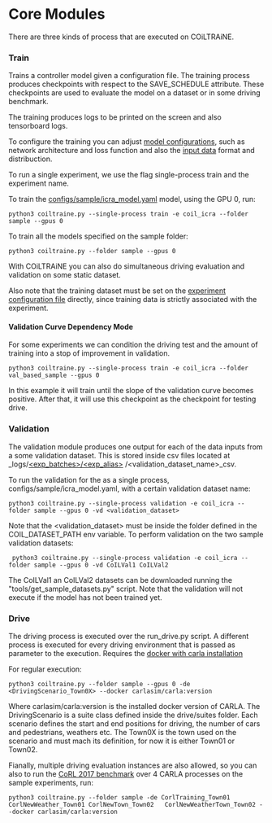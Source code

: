 
Core Modules
============

There are three kinds of process that are executed on
COiLTRAiNE.

### Train

Trains a controller model given a configuration file.
The training process produces checkpoints with respect to
the SAVE_SCHEDULE attribute. These checkpoints are used
to evaluate the model on a dataset or in some driving benchmark.

The training produces logs to be printed on the screen and
also tensorboard logs.

To configure the training you can adjust [model configurations](docs/network.md),
such as network architecture and loss function and also the
 [input data](docs/input.md) format and distribuction.

To run a single experiment, we use the flag single-process train
and the experiment name.

To train the [configs/sample/icra_model.yaml](configs/sample/coil_icra.yaml) model, using the GPU 0, run:

    python3 coiltraine.py --single-process train -e coil_icra --folder sample --gpus 0

To train all the models specified on the sample folder:

    python3 coiltraine.py --folder sample --gpus 0

With COiLTRAiNE you can also do simultaneous driving evaluation and validation
on some static dataset.

Also note that the training dataset must be set on the [experiment configuration file](docs/configuration.md) directly,
since training data is strictly associated with the experiment.



#### Validation Curve Dependency Mode

For some experiments we can condition the driving test and the amount
of training into a stop of improvement in validation.

    python3 coiltraine.py --single-process train -e coil_icra --folder val_based_sample --gpus 0

In this example it will train until the slope of the validation
curve becomes positive. After that, it will use this checkpoint
as the checkpoint for testing drive.



### Validation

The validation module produces one output for each of the data
inputs from a some validation dataset. This is stored inside csv
files located at _logs/[<exp_batches>/<exp_alias>](docs/configuration.md/#files/batches)
/<validation_dataset_name>_csv.

To run the validation for the  as a single process, configs/sample/icra_model.yaml,
 with a certain validation dataset name:

    python3 coiltraine.py --single-process validation -e coil_icra --folder sample --gpus 0 -vd <validation_dataset>

Note that the <validation_dataset> must be inside the folder defined
 in the COIL_DATASET_PATH env variable. To perform validation on
 the two sample validation datasets:

     python3 coiltraine.py --single-process validation -e coil_icra --folder sample --gpus 0 -vd CoILVal1 CoILVal2


 The CoILVal1 an CoILVal2 datasets can be downloaded running
 the "tools/get_sample_datasets.py" script.
 Note that the validation will not execute if the model has not been
 trained yet.



### Drive

The driving process is executed over the run_drive.py script.
A different process is executed for every driving environment that
is passed as parameter to the execution.  Requires the [docker with carla installation](https://carla.readthedocs.io/en/latest/carla_docker/)

For regular execution:

    python3 coiltraine.py --folder sample --gpus 0 -de <DrivingScenario_Town0X> --docker carlasim/carla:version


Where carlasim/carla:version is the installed docker version of CARLA.
The DrivingScenario is a suite class defined inside the drive/suites folder.
Each scenario defines the start and end positions for driving, the number of cars and pedestrians,
weathers etc. The Town0X is the town used on the scenario and must
 mach its definition, for now it is either Town01 or Town02.


Fianally, multiple driving evaluation instances are also allowed,
 so you can also to run the
[CoRL 2017 benchmark](https://github.com/carla-simulator/driving-benchmarks/blob/master/Docs/benchmark_start.md/#corl-2017)
over 4 CARLA processes on the sample experiments, run:

    python3 coiltraine.py --folder sample -de CorlTraining_Town01 CorlNewWeather_Town01 CorlNewTown_Town02   CorlNewWeatherTown_Town02 --docker carlasim/carla:version

